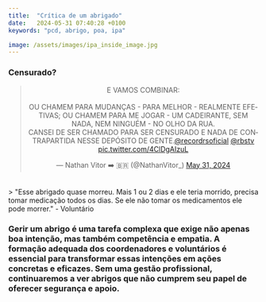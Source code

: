 ```yaml
---
title:  "Crítica de um abrigado"
date:   2024-05-31 07:40:28 +0100
keywords: "pcd, abrigo, poa, ipa"

image: /assets/images/ipa_inside_image.jpg
---
```


### Censurado?


<blockquote class="twitter-tweet" data-theme="dark" data-cards="hidden" data-dnt="true" align="center"><p lang="pt" dir="ltr">E VAMOS COMBINAR:<br><br>OU CHAMEM PARA MUDANÇAS - PARA MELHOR - REALMENTE EFETIVAS; OU CHAMEM PARA ME JOGAR - UM CADEIRANTE, SEM NADA, NEM NINGUÉM - NO OLHO DA RUA.<br>CANSEI DE SER CHAMADO PARA SER CENSURADO E NADA DE CONTRAPARTIDA NESSE DEPÓSITO DE GENTE.<a href="https://twitter.com/recordrsoficial?ref_src=twsrc%5Etfw">@recordrsoficial</a> <a href="https://twitter.com/rbstv?ref_src=twsrc%5Etfw">@rbstv</a> <a href="https://t.co/4ClDgAIzuL">pic.twitter.com/4ClDgAIzuL</a></p>&mdash; Nathan Vitor ➡️ 🇧🇷 (@NathanVitor_) <a href="https://twitter.com/NathanVitor_/status/1796371119974281335?ref_src=twsrc%5Etfw">May 31, 2024</a></blockquote>
<script async src="https://platform.twitter.com/widgets.js" charset="utf-8"></script>
<br>
> "Esse abrigado quase morreu. Mais 1 ou 2 dias e ele teria morrido, precisa tomar medicação todos os dias. Se ele não tomar os medicamentos ele pode morrer."
- Voluntário 

<h3>Gerir um abrigo é uma tarefa complexa que exige não apenas boa intenção, mas também competência e empatia. A formação adequada dos coordenadores e voluntários é essencial para transformar essas intenções em ações concretas e eficazes. Sem uma gestão profissional, continuaremos a ver abrigos que não cumprem seu papel de oferecer segurança e apoio.</h3>




